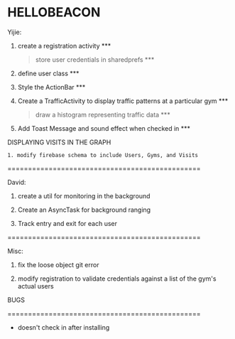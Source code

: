 HELLOBEACON
===============================================

Yijie:

1. create a registration activity ***
	> store user credentials in sharedprefs ***
	
2. define user class ***

3. Style the ActionBar ***
	
4. Create a TrafficActivity to display traffic patterns at a particular gym ***
	> draw a histogram representing traffic data ***
	
5. Add Toast Message and sound effect when checked in ***

DISPLAYING VISITS IN THE GRAPH
	
	1. modify firebase schema to include Users, Gyms, and Visits
	
	

===============================================

David:

1. create a util for monitoring in the background

2. Create an AsyncTask for background ranging

3. Track entry and exit for each user


===============================================

Misc:

1. fix the loose object git error

2. modify registration to validate credentials against a list of the gym's actual users


BUGS

===============================================

- doesn't check in after installing

